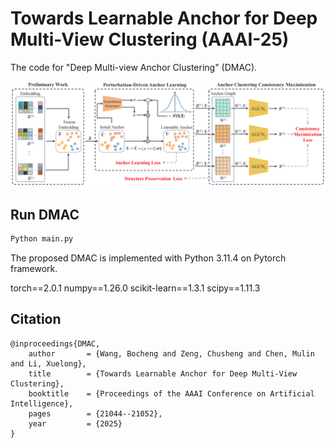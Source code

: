 # Towards Learnable Anchor for Deep Multi-View Clustering  (AAAI-25)

The code for "Deep Multi-view Anchor Clustering" (DMAC).

![pipeline](PipeLine.png)



## Run DMAC

```python
Python main.py
```

The proposed DMAC is implemented with Python 3.11.4 on Pytorch framework.

torch==2.0.1 
numpy==1.26.0 
scikit-learn==1.3.1 
scipy==1.11.3 

## Citation

```
@inproceedings{DMAC,
	author       = {Wang, Bocheng and Zeng, Chusheng and Chen, Mulin and Li, Xuelong},
	title        = {Towards Learnable Anchor for Deep Multi-View Clustering},
	booktitle    = {Proceedings of the AAAI Conference on Artificial Intelligence},
	pages        = {21044--21052},
	year         = {2025}
}
```

